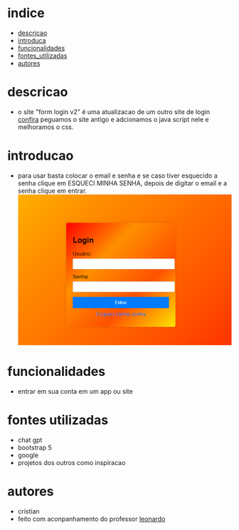 # indice
* [descricao](#descricao)
* [introduca](#introducao)
* [funcionalidades](#funcionalidades)
* [fontes_utilizadas](#fontes-utilizadas)
* [autores](#autores)


# descricao
* o site "form login v2" é uma atualizacao de um outro site de login [confira](https://github.com/cris24tayler/Form_Login) peguamos o site antigo e adcionamos o java script nele e melhoramos o css.

# introducao
* para usar basta colocar o email e senha e se caso tiver esquecido a senha clique em ESQUECI MINHA SENHA, depois de digitar o email e a senha clique em entrar.
![imagem_do_projeto](projeto.png)

# funcionalidades
* entrar em sua conta em um app ou site

# fontes utilizadas
* chat gpt
* bootstrap 5
* google
* projetos dos outros como inspiracao

# autores
* cristian
* feito com aconpanhamento do professor [leonardo](https://github.com/leonardorochamarista)